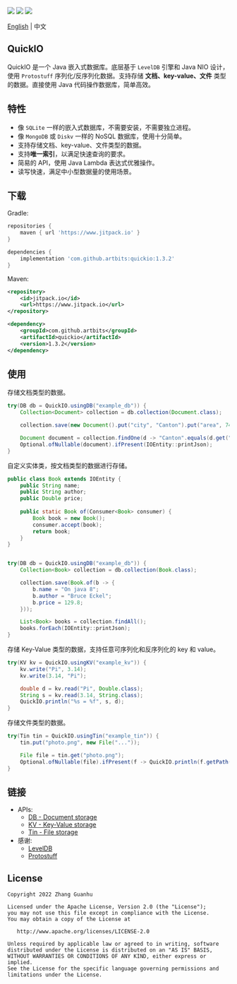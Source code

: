[![](https://www.jitpack.io/v/artbits/quickio.svg)](https://www.jitpack.io/#artbits/quickio)
[![](https://img.shields.io/badge/JDK-%3E%3D%208-orange)](https://jdk.java.net/)
[![](https://img.shields.io/badge/license-Apache--2.0-blue)](#license)

[English](README.md) | 中文


## QuickIO
QuickIO 是一个 Java 嵌入式数据库。底层基于 ``LevelDB`` 引擎和 Java NIO 设计，使用 ``Protostuff`` 序列化/反序列化数据。支持存储 **文档、key-value、文件** 类型的数据。直接使用 Java 代码操作数据库，简单高效。


## 特性
+ 像 ``SQLite`` 一样的嵌入式数据库，不需要安装，不需要独立进程。
+ 像 ``MongoDB`` 或 ``Diskv`` 一样的 NoSQL 数据库，使用十分简单。
+ 支持存储文档、key-value、文件类型的数据。
+ 支持**唯一索引**，以满足快速查询的要求。
+ 简易的 API，使用 Java Lambda 表达式优雅操作。
+ 读写快速，满足中小型数据量的使用场景。


## 下载
Gradle:
```groovy
repositories {
    maven { url 'https://www.jitpack.io' }
}

dependencies {
    implementation 'com.github.artbits:quickio:1.3.2'
}
```
Maven:
```xml
<repository>
    <id>jitpack.io</id>
    <url>https://www.jitpack.io</url>
</repository>

<dependency>
    <groupId>com.github.artbits</groupId>
    <artifactId>quickio</artifactId>
    <version>1.3.2</version>
</dependency>
```


## 使用
存储文档类型的数据。
```java
try(DB db = QuickIO.usingDB("example_db")) {
    Collection<Document> collection = db.collection(Document.class);

    collection.save(new Document().put("city", "Canton").put("area", 7434.4));

    Document document = collection.findOne(d -> "Canton".equals(d.get("city")));
    Optional.ofNullable(document).ifPresent(IOEntity::printJson);
}
```
自定义实体类，按文档类型的数据进行存储。
```java
public class Book extends IOEntity {
    public String name;
    public String author;
    public Double price;
    
    public static Book of(Consumer<Book> consumer) {
        Book book = new Book();
        consumer.accept(book);
        return book;
    }
}


try(DB db = QuickIO.usingDB("example_db")) {
    Collection<Book> collection = db.collection(Book.class);

    collection.save(Book.of(b -> {
        b.name = "On java 8";
        b.author = "Bruce Eckel";
        b.price = 129.8;
    }));

    List<Book> books = collection.findAll();
    books.forEach(IOEntity::printJson);
}
```
存储 Key-Value 类型的数据，支持任意可序列化和反序列化的 key 和 value。
```java
try(KV kv = QuickIO.usingKV("example_kv")) {
    kv.write("Pi", 3.14);
    kv.write(3.14, "Pi");

    double d = kv.read("Pi", Double.class);
    String s = kv.read(3.14, String.class);
    QuickIO.println("%s = %f", s, d);
}
```
存储文件类型的数据。
```java
try(Tin tin = QuickIO.usingTin("example_tin")) {
    tin.put("photo.png", new File("..."));

    File file = tin.get("photo.png");
    Optional.ofNullable(file).ifPresent(f -> QuickIO.println(f.getPath()));
}
```


## 链接
+ APIs: 
    + [DB  - Document storage](/src/test/java/apis/DBExample.java)
    + [KV  - Key-Value storage](/src/test/java/apis/KVExample.java)
    + [Tin - File storage](/src/test/java/apis/TinExample.java)
+ 感谢: 
    + [LevelDB](https://github.com/dain/leveldb)
    + [Protostuff](https://github.com/protostuff/protostuff)


## License
```
Copyright 2022 Zhang Guanhu

Licensed under the Apache License, Version 2.0 (the "License");
you may not use this file except in compliance with the License.
You may obtain a copy of the License at

   http://www.apache.org/licenses/LICENSE-2.0

Unless required by applicable law or agreed to in writing, software
distributed under the License is distributed on an "AS IS" BASIS,
WITHOUT WARRANTIES OR CONDITIONS OF ANY KIND, either express or implied.
See the License for the specific language governing permissions and
limitations under the License.
```